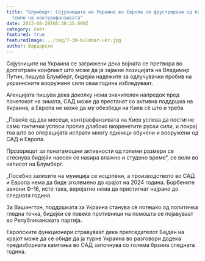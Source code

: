```yaml
---
title: "Блумберг: Сојузниците на Украина во Европа се фрустрирани од бавното
  темпо на контраофанзивата"
date: 2023-08-28T05:30:25.609Z
category: свет
featured: true
featuredImage: ../img/7-30-bulmbar-ukr.jpg
author: Вардарски
---
```

Сојузниците на Украина се загрижени дека војната се претвора во долготраен конфликт што може да ја зајакне позицијата на Владимир Путин, пишува Блумберг, бидејќи надежите за одлучувачки пробив на украинските вооружени сили оваа година избледуваат.

Агенцијата пишува дека доколку нема значителен напредок пред почетокот на зимата, САД може да престанат со активна поддршка на Украина, а Европа не може да му обезбеди на Киев сè што и треба.

„Повеќе од два месеци, контраофанзивата на Киев успева да постигне само тактички успеси против длабоко вкоренетите руски сили, и покрај тоа што во операцијата испрати многу единици обучени и вооружени од САД и Европа.

Прозорецот за понатамошни активности од големи размери се стеснува бидејќи наесен се наѕира влажно и студено време“, се вели во написот на Блумберг.

„Посебно залихите на муниција се исцрпени, а производството во САД и Европа нема да биде зголемено до крајот на 2024 година. Борбените авиони Ф-16, исто така, веројатно нема да пристигнат најрано до следната година.

За Вашингтон, поддршката за Украина станува сè потешко од политичка гледна точка, бидејќи се повеќе противници на помошта се појавуваат во Републиканската партија.

Европските функционери стравуваат дека претседателот Бајден на крајот може да се обиде да ја турне Украина во разговори додека предизборната кампања во САД започнува со голема брзина следната година.